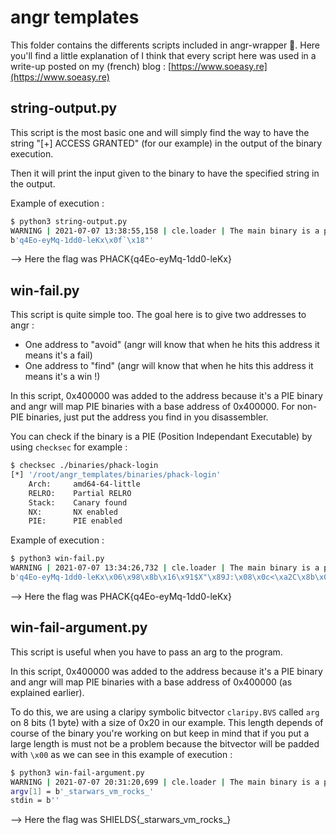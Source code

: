 # angr templates

This folder contains the differents scripts included in angr-wrapper 🙂. Here you'll find a little explanation of 
I think that every script here was used in a write-up posted on my (french) blog : [https://www.soeasy.re](https://www.soeasy.re)

## string-output.py

This script is the most basic one and will simply find the way to have the string "[+] ACCESS GRANTED" (for our example) in the output of the binary execution.

Then it will print the input given to the binary to have the specified string in the output.

Example of execution :
```bash
$ python3 string-output.py
WARNING | 2021-07-07 13:38:55,158 | cle.loader | The main binary is a position-independent executable. It is being loaded with a base address of 0x400000.
b'q4Eo-eyMq-1dd0-leKx\x0f`\x18"'
```
--> Here the flag was PHACK{q4Eo-eyMq-1dd0-leKx}

## win-fail.py

This script is quite simple too. The goal here is to give two addresses to angr : 
- One address to "avoid" (angr will know that when he hits this address it means it's a fail)
- One address to "find" (angr will know that when he hits this address it means it's a win !)

In this script, 0x400000 was added to the address because it's a PIE binary and angr will map PIE binaries with a base address of 0x400000. For non-PIE binaries, just put the address you find in you disassembler.

You can check if the binary is a PIE (Position Independant Executable) by using `checksec` for example :

```bash
$ checksec ./binaries/phack-login
[*] '/root/angr_templates/binaries/phack-login'
    Arch:     amd64-64-little
    RELRO:    Partial RELRO
    Stack:    Canary found
    NX:       NX enabled
    PIE:      PIE enabled
```

Example of execution : 
```bash
$ python3 win-fail.py 
WARNING | 2021-07-07 13:34:26,732 | cle.loader | The main binary is a position-independent executable. It is being loaded with a base address of 0x400000.
b'q4Eo-eyMq-1dd0-leKx\x06\x98\x8b\x16\x91$X"\x89J:\x08\x0c<\xa2C\x8b\x0f\xa0\x01\x10\x99\xa56\xcaa`H0(\x80F\x19\x0c\x08#\x05\x9a\x0c\x94`'
```
--> Here the flag was PHACK{q4Eo-eyMq-1dd0-leKx}

## win-fail-argument.py

This script is useful when you have to pass an arg to the program.

In this script, 0x400000 was added to the address because it's a PIE binary and angr will map PIE binaries with a base address of 0x400000 (as explained earlier).

To do this, we are using a claripy symbolic bitvector `claripy.BVS` called `arg` on 8 bits (1 byte) with a size of 0x20 in our example.
This length depends of course of the binary you're working on but keep in mind that if you put a large length is must not be a problem because the bitvector will be padded with `\x00` as we can see in this example of execution :

```bash
$ python3 win-fail-argument.py
WARNING | 2021-07-07 20:31:20,699 | cle.loader | The main binary is a position-independent executable. It is being loaded with a base address of 0x400000.
argv[1] = b'_starwars_vm_rocks_'
stdin = b''
```
--> Here the flag was SHIELDS{\_starwars_vm\_rocks\_}
